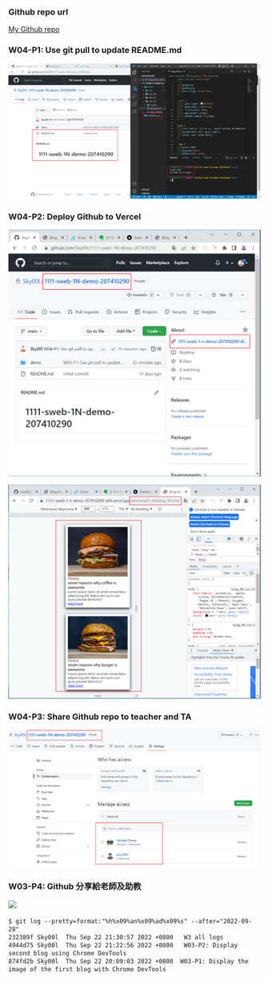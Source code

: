 ### Github repo url

[My Github repo](https://github.com/Sky00l/1111-sweb-1N-demo-207410290)

### W04-P1: Use git pull to update README.md

![](w04-p1.png)

### W04-P2: Deploy Github to Vercel

![](w04-p2-1.png)

![](w04-p2-2.png)

### W04-P3: Share Github repo to teacher and TA

![](w04-p3.png)

### W03-P4: Github 分享給老師及助教

![](w03-p4.png)

```
$ git log --pretty=format:"%h%x09%an%x09%ad%x09%s" --after="2022-09-28"
232389f Sky00l  Thu Sep 22 21:30:57 2022 +0800   W3 all logs
4944d75 Sky00l  Thu Sep 22 21:22:56 2022 +0800   W03-P2: Display second blog using Chrome DevTools
874fd2b Sky00l  Thu Sep 22 20:09:03 2022 +0800  W03-P1: Display the image of the first blog with Chrome DevTools

```
